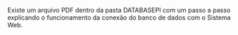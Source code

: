 Existe um arquivo PDF dentro da pasta DATABASEPI com um passo a passo
explicando o funcionamento da conexão do banco de dados com o Sistema Web.
